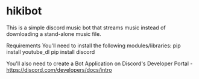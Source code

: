 # hikibot
This is a simple discord music bot that streams music instead of downloading a stand-alone music file.

Requirements
You'll need to install the following modules/libraries:
pip install youtube_dl
pip install discord

You'll also need to create a Bot Application on Discord's Developer Portal - https://discord.com/developers/docs/intro


